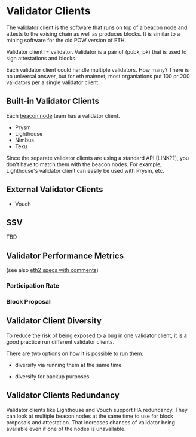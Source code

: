 # Validator Clients

The validator client is the software that runs on top of a beacon node and
attests to the exising chain as well as produces blocks. It is similar to
a mining software for the old POW version of ETH.

Validator client != validator. Validator is a pair of (pubk, pk) that is used
to sign attestations and blocks. 

Each validator client could handle multiple validators. 
How many? There is no universal answer, but for eth mainnet,
most organiations put 100 or 200 validators per a single validator
client.

## Built-in Validator Clients

Each [beacon node](nodes.md) team has a validator client.

* Prysm
* Lighthouse
* Nimbus
* Teku

Since the separate validator clients are using a standard API [LINK??], you
don't have to match them with the beacon nodes. For example, Lighthouse's
validator client can easily be used with Prysm, etc.

## External Validator Clients

* Vouch

## SSV

TBD

## Validator Performance Metrics

(see also [eth2 specs with comments](link???))

### Participation Rate

### Block Proposal

## Validator Client Diversity

To reduce the risk of being exposed to a bug in one validator client, it is
a good practice run different validator clients.

There are two options on how it is possible to run them:

* diversify via running them at the same time

* diversify for backup purposes


## Validator Clients Redundancy

Validator clients like Lighthouse and Vouch support HA redundancy. They can
look at multiple beacon nodes at the same time to use for block proposals and
attestation. That increases chances of validator being available even if one of
the nodes is unavailable.

